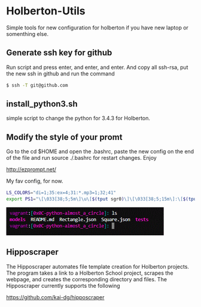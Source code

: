 # Holberton-Utils
Simple tools for new configuration for holberton if you have new laptop or somenthing else.

## Generate ssh key for github

Run script and press enter, and enter, and enter. And copy all ssh-rsa, put the new ssh in github and run the command

```bash
$ ssh -T git@github.com
```

## install_python3.sh

simple script to change the python for 3.4.3 for Holberton.

## Modify the style of your promt

Go to the cd $HOME and open the .bashrc, paste the new config on the end of the file and run source ./.bashrc for restart changes. Enjoy

http://ezprompt.net/

My fav config, for now.

```bash
LS_COLORS="di=1;35:ex=4;31:*.mp3=1;32;41"
export PS1="\[\033[38;5;5m\]\u\[$(tput sgr0)\]\[\033[38;5;15m\]:\[$(tput sgr0)\]\[\033[38;5;6m\][\[$(tput sgr0)\]\[\033[38;5;13m\]\W\[$(tput sgr0)\]\[\033[38;5;6m\]]:\[$(tput sgr0)\]\[\033[38;5;15m\] \[$(tput sgr0)\]"
```

![Image of my bash](./img/1.GIF)

## Hipposcraper  

The Hipposcraper automates file template creation for Holberton projects. The program takes a link to a Holberton School project, scrapes the webpage, and creates the corresponding directory and files. The Hipposcraper currently supports the following

https://github.com/kai-dg/hipposcraper
